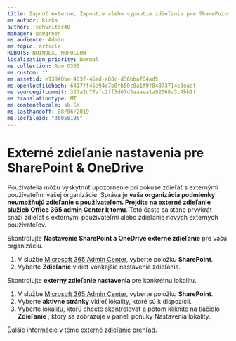 ```yaml
---
title: Zapnúť externé, Zapnutie alebo vypnutie zdieľania pre SharePoint
ms.author: kirks
author: Techwriter40
manager: pamgreen
ms.audience: Admin
ms.topic: article
ROBOTS: NOINDEX, NOFOLLOW
localization_priority: Normal
ms.collection: Adm_O365
ms.custom: ''
ms.assetid: e13940be-483f-46ed-a88c-d36bbaf04ad5
ms.openlocfilehash: 6417ff45a94c7b8fb50c8a1f9f84873714e3eaaf
ms.sourcegitcommit: 327a2c77afc2ff3d67d3aaaea1a92068a3c4bb1f
ms.translationtype: MT
ms.contentlocale: sk-SK
ms.lasthandoff: 08/06/2019
ms.locfileid: "36059195"
---
```

# <a name="external-sharing-settings-for-sharepoint--onedrive"></a>Externé zdieľanie nastavenia pre SharePoint & OneDrive

Používatelia môžu vyskytnúť upozornenie pri pokuse zdieľať s externými používateľmi vašej organizácie. Správa je **vaša organizácia podmienky neumožňujú zdieľanie s používateľom. Prejdite na externé zdieľanie služieb Office 365 admin Center k tomu**. Toto často sa stane prvýkrát snaží zdieľať s externými používateľmi alebo zdieľanie nových externých používateľov.

Skontrolujte **Nastavenie SharePoint a OneDrive externé zdieľanie** pre vašu organizáciu.

1. V službe [Microsoft 365 Admin Center](https://admin.microsoft.com/AdminPortal/Home#/homepage">https://admin.microsoft.com/), vyberte položku **SharePoint**.
3. Vyberte **Zdieľanie** vidieť vonkajšie nastavenia zdieľania.

Skontrolujte **externý zdieľanie nastavenia** pre konkrétnu lokalitu.

1. V službe [Microsoft 365 Admin Center](https://admin.microsoft.com/AdminPortal/Home#/homepage">https://admin.microsoft.com/), vyberte položku **SharePoint**.
2. Vyberte **aktívne stránky** vidieť lokality, ktoré sú k dispozícii.
3. Vyberte lokalitu, ktorú chcete skontrolovať a potom kliknite na tlačidlo **Zdieľanie** , ktorý sa zobrazuje v paneli ponuky Nastavenia lokality.

Ďalšie informácie v téme [externé zdieľanie prehľad](https://docs.microsoft.com/sharepoint/external-sharing-overview).